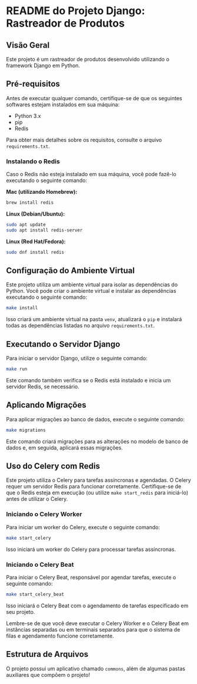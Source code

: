 # README do Projeto Django: Rastreador de Produtos

## Visão Geral

Este projeto é um rastreador de produtos desenvolvido utilizando o framework Django em Python.

## Pré-requisitos

Antes de executar qualquer comando, certifique-se de que os seguintes softwares estejam instalados em sua máquina:

- Python 3.x
- pip
- Redis

Para obter mais detalhes sobre os requisitos, consulte o arquivo `requirements.txt`.

### Instalando o Redis

Caso o Redis não esteja instalado em sua máquina, você pode fazê-lo executando o seguinte comando:

**Mac (utilizando Homebrew):**

```bash
brew install redis
```

**Linux (Debian/Ubuntu):**

```bash
sudo apt update
sudo apt install redis-server
```

**Linux (Red Hat/Fedora):**

```bash
sudo dnf install redis
```

## Configuração do Ambiente Virtual

Este projeto utiliza um ambiente virtual para isolar as dependências do Python. Você pode criar o ambiente virtual e
instalar as dependências executando o seguinte comando:

```bash
make install
```

Isso criará um ambiente virtual na pasta `venv`, atualizará o `pip` e instalará todas as dependências listadas no
arquivo `requirements.txt`.

## Executando o Servidor Django

Para iniciar o servidor Django, utilize o seguinte comando:

```bash
make run
```

Este comando também verifica se o Redis está instalado e inicia um servidor Redis, se necessário.

## Aplicando Migrações

Para aplicar migrações ao banco de dados, execute o seguinte comando:

```bash
make migrations
```

Este comando criará migrações para as alterações no modelo de banco de dados e, em seguida, aplicará essas migrações.

## Uso do Celery com Redis

Este projeto utiliza o Celery para tarefas assíncronas e agendadas. O Celery requer um servidor Redis para funcionar
corretamente. Certifique-se de que o Redis esteja em execução (ou utilize `make start_redis` para iniciá-lo) antes de
utilizar o Celery.

### Iniciando o Celery Worker

Para iniciar um worker do Celery, execute o seguinte comando:

```bash
make start_celery
```

Isso iniciará um worker do Celery para processar tarefas assíncronas.

### Iniciando o Celery Beat

Para iniciar o Celery Beat, responsável por agendar tarefas, execute o seguinte comando:

```bash
make start_celery_beat
```

Isso iniciará o Celery Beat com o agendamento de tarefas especificado em seu projeto.

Lembre-se de que você deve executar o Celery Worker e o Celery Beat em instâncias separadas ou em terminais separados
para que o sistema de filas e agendamento funcione corretamente.

## Estrutura de Arquivos

O projeto possui um aplicativo chamado `commons`, além de algumas pastas auxiliares que compõem o projeto!